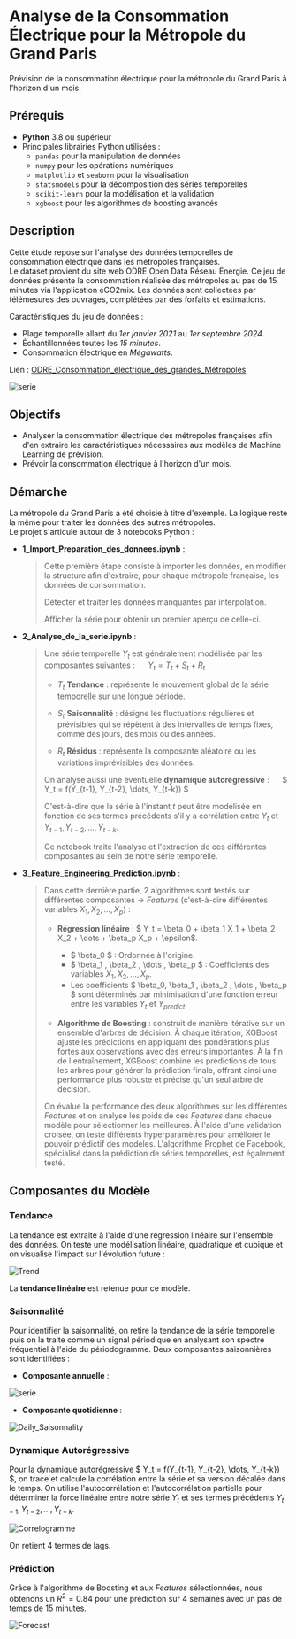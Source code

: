 # Analyse de la Consommation Électrique pour la Métropole du Grand Paris

Prévision de la consommation électrique pour la métropole du Grand Paris à l'horizon d'un mois.

## Prérequis
- **Python** 3.8 ou supérieur
- Principales librairies Python utilisées :
  - `pandas` pour la manipulation de données
  - `numpy` pour les opérations numériques
  - `matplotlib` et `seaborn` pour la visualisation
  - `statsmodels` pour la décomposition des séries temporelles
  - `scikit-learn` pour la modélisation et la validation
  - `xgboost` pour les algorithmes de boosting avancés

## Description
Cette étude repose sur l'analyse des données temporelles de consommation électrique dans les métropoles françaises.  
Le dataset provient du site web ODRE Open Data Réseau Énergie. Ce jeu de données présente la consommation réalisée des métropoles au pas de 15 minutes via l'application éCO2mix. Les données sont collectées par télémesures des ouvrages, complétées par des forfaits et estimations.

Caractéristiques du jeu de données : 
- Plage temporelle allant du *1er janvier 2021* au *1er septembre 2024*.
- Échantillonnées toutes les *15 minutes*.
- Consommation électrique en *Mégawatts*.

Lien : [ODRE_Consommation_électrique_des_grandes_Métropoles](https://odre.opendatasoft.com/explore/dataset/eco2mix-metropoles-tr/information/?disjunctive.libelle_metropole&disjunctive.nature&sort=production)

![serie](image/time_serie.png)

## Objectifs
- Analyser la consommation électrique des métropoles françaises afin d'en extraire les caractéristiques nécessaires aux modèles de Machine Learning de prévision.
- Prévoir la consommation électrique à l'horizon d'un mois.

## Démarche

La métropole du Grand Paris a été choisie à titre d'exemple. La logique reste la même pour traiter les données des autres métropoles.  
Le projet s'articule autour de 3 notebooks Python : 

- **1_Import_Preparation_des_donnees.ipynb** :
  > Cette première étape consiste à importer les données, en modifier la structure afin d'extraire, pour chaque métropole française, les données de consommation.
  > 
  > Détecter et traiter les données manquantes par interpolation.
  >
  > Afficher la série pour obtenir un premier aperçu de celle-ci.

- **2_Analyse_de_la_serie.ipynb** :
  > Une série temporelle $Y_t$ est généralement modélisée par les composantes suivantes : &nbsp;&nbsp;&nbsp;&nbsp; $Y_t = T_t + S_t + R_t$ 
  > - $T_t$ **Tendance** : représente le mouvement global de la série temporelle sur une longue période.
  >
  > - $S_t$ **Saisonnalité** : désigne les fluctuations régulières et prévisibles qui se répètent à des intervalles de temps fixes, comme des jours, des mois ou des années.
  >
  > - $R_t$ **Résidus** : représente la composante aléatoire ou les variations imprévisibles des données.
  >
  > On analyse aussi une éventuelle **dynamique autorégressive** : &nbsp;&nbsp;&nbsp;&nbsp; $ Y_t = f(Y_{t-1}, Y_{t-2}, \dots, Y_{t-k}) $  
  >
  > C'est-à-dire que la série à l'instant $t$ peut être modélisée en fonction de ses termes précédents s'il y a corrélation entre $Y_t$ et $Y_{t-1}, Y_{t-2}, \dots, Y_{t-k}$.
  >
  > Ce notebook traite l'analyse et l'extraction de ces différentes composantes au sein de notre série temporelle.

- **3_Feature_Engineering_Prediction.ipynb** :
  > Dans cette dernière partie, 2 algorithmes sont testés sur différentes composantes &rarr; *Features* (c'est-à-dire différentes variables $X_1, X_2, \dots, X_p$) :
  > - **Régression linéaire** : $ Y_t = \beta_0 + \beta_1 X_1 + \beta_2 X_2 + \dots + \beta_p X_p + \epsilon$.
  >   - $ \beta_0 $ : Ordonnée à l'origine.
  >   - $ \beta_1 , \beta_2 , \dots , \beta_p $ : Coefficients des variables $X_1, X_2, \dots, X_p$.
  >   - Les coefficients $ \beta_0, \beta_1 , \beta_2 , \dots , \beta_p $ sont déterminés par minimisation d'une fonction erreur entre les variables $Y_t$ et $Y_{predict}$.
  >
  > - **Algorithme de Boosting** : construit de manière itérative sur un ensemble d'arbres de décision. À chaque itération, XGBoost ajuste les prédictions en appliquant des pondérations plus fortes aux observations avec des erreurs importantes. À la fin de l'entraînement, XGBoost combine les prédictions de tous les arbres pour générer la prédiction finale, offrant ainsi une performance plus robuste et précise qu'un seul arbre de décision.
  >
  > On évalue la performance des deux algorithmes sur les différentes *Features* et on analyse les poids de ces *Features* dans chaque modèle pour sélectionner les meilleures. À l'aide d'une validation croisée, on teste différents hyperparamètres pour améliorer le pouvoir prédictif des modèles. L'algorithme Prophet de Facebook, spécialisé dans la prédiction de séries temporelles, est également testé.

## Composantes du Modèle

### Tendance
La tendance est extraite à l'aide d'une régression linéaire sur l'ensemble des données. On teste une modélisation linéaire, quadratique et cubique et on visualise l'impact sur l'évolution future :

![Trend](image/trend.png)

La **tendance linéaire** est retenue pour ce modèle.

### Saisonnalité
Pour identifier la saisonnalité, on retire la tendance de la série temporelle puis on la traite comme un signal périodique en analysant son spectre fréquentiel à l'aide du périodogramme. Deux composantes saisonnières sont identifiées :
- **Composante annuelle** :  

![serie](image/saisonality_annual.png)

- **Composante quotidienne** :  

![Daily_Saisonnality](image/saisonality_daily.png)

### Dynamique Autorégressive
Pour la dynamique autorégressive $ Y_t = f(Y_{t-1}, Y_{t-2}, \dots, Y_{t-k}) $, on trace et calcule la corrélation entre la série et sa version décalée dans le temps. On utilise l'autocorrélation et l'autocorrélation partielle pour déterminer la force linéaire entre notre série $Y_t$ et ses termes précédents $Y_{t-1}, Y_{t-2}, \dots, Y_{t-k}$.

![Correlogramme](image/correlogramme.png)

On retient 4 termes de lags.

### Prédiction
Grâce à l'algorithme de Boosting et aux *Features* sélectionnées, nous obtenons un $R^2 = 0.84$ pour une prédiction sur 4 semaines avec un pas de temps de 15 minutes. 

![Forecast](image/forecast.png)
